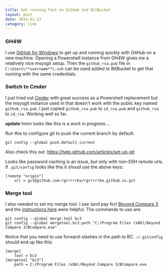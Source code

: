 ```yaml
---
title: Get running fast on GitHub and BitBucket
layout: post
date: 2014-01-22
category: link
---
```


### GH4W

I use [GitHub for Windows](http://windows.github.com/) to get up and running quickly with GitHub on a new machine. Opening a Powershell instance from GH4W gives me a relatively nice msysgit setup. Then the `github_rsa.pub` file in `C:\Users\**username**\.ssh` can be used added to BitBucket to get that running with the same credentials.

### Switch to Cmder

I just tried out [Cmder](http://bliker.github.io/cmder/) with great success as a Powershell replacement but the msysgit instance used in that doesn't work with the public key named `github_rsa.pub`. I just copied `github_rsa.pub` to `id_rsa.pub` and `github_rsa` to `id_rsa`. Working well so far.

**update** hmm looks like this is a work in progress....

Run this to configure git to push the current branch by default:

	git config --global push.default current

Also check this out: <https://help.github.com/articles/set-up-git>

Looks like password caching is an issue, but only with non-SSH remote urls. If `.git/config` looks like this it shoud use the above keys:

	[remote "origin"]
		url = git@github.com:rgrrrrrba/rgrrrrrba.github.io.git

### Merge tool

I also needed to set my merge tool. I use (and pay for) [Beyond Compare 3](http://www.scootersoftware.com/moreinfo.php) and the [instructions here](http://www.scootersoftware.com/support.php?zz=kb_vcs) were helpful. The commands to use are:

	git config --global merge.tool bc3
	git config --global mergetool.bc3.path "C:/Program Files (x86)/Beyond Compare 3/BCompare.exe"                 

Notice that you need to use forward-slashes in the path to BC. `~/.gitconfig` should end up like this:

	[merge]
		tool = bc3
	[mergetool "bc3"]
		path = C:/Program Files (x86)/Beyond Compare 3/BCompare.exe

